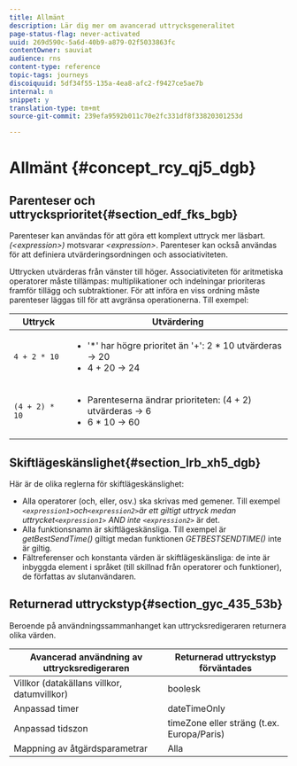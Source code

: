 ```yaml
---
title: Allmänt
description: Lär dig mer om avancerad uttrycksgeneralitet
page-status-flag: never-activated
uuid: 269d590c-5a6d-40b9-a879-02f5033863fc
contentOwner: sauviat
audience: rns
content-type: reference
topic-tags: journeys
discoiquuid: 5df34f55-135a-4ea8-afc2-f9427ce5ae7b
internal: n
snippet: y
translation-type: tm+mt
source-git-commit: 239efa9592b011c70e2fc331df8f33820301253d

---
```



# Allmänt {#concept_rcy_qj5_dgb}

## Parenteser och uttrycksprioritet{#section_edf_fks_bgb}

Parenteser kan användas för att göra ett komplext uttryck mer läsbart. _(&lt;expression>)_ motsvarar _&lt;expression>_. Parenteser kan också användas för att definiera utvärderingsordningen och associativiteten.

Uttrycken utvärderas från vänster till höger. Associativiteten för aritmetiska operatorer måste tillämpas: multiplikationer och indelningar prioriteras framför tillägg och subtraktioner. För att införa en viss ordning måste parenteser läggas till för att avgränsa operationerna. Till exempel:

<!--```5 + 2 * 10 = 25, and (5 + 2) * 10 = 70```-->

| Uttryck | Utvärdering |
|--- |--- |
| `4 + 2 * 10` | <ul><li>&#39;*&#39; har högre prioritet än &#39;+&#39;: 2 * 10 utvärderas → 20</li><li>4 + 20 → 24</li></ul> |
| `(4 + 2) * 10` | <ul><li>Parenteserna ändrar prioriteten: (4 + 2) utvärderas → 6</li><li> 6 * 10 → 60</li></ul> |

## Skiftlägeskänslighet{#section_lrb_xh5_dgb}

Här är de olika reglerna för skiftlägeskänslighet:

* Alla operatorer (och, eller, osv.) ska skrivas med gemener. Till exempel _`<expression1>`och`<expression2>`_är ett giltigt uttryck medan uttrycket_`<expression1>` AND inte `<expression2>`_ är det.
* Alla funktionsnamn är skiftlägeskänsliga. Till exempel är _getBestSendTime()_ giltigt medan funktionen _GETBESTSENDTIME()_ inte är giltig.
* Fältreferenser och konstanta värden är skiftlägeskänsliga: de inte är inbyggda element i språket (till skillnad från operatorer och funktioner), de författas av slutanvändaren.

## Returnerad uttryckstyp{#section_gyc_435_53b}

Beroende på användningssammanhanget kan uttrycksredigeraren returnera olika värden.

| Avancerad användning av uttrycksredigeraren | Returnerad uttryckstyp förväntades |
|--- |--- |
| Villkor (datakällans villkor, datumvillkor) | boolesk |
| Anpassad timer | dateTimeOnly |
| Anpassad tidszon | timeZone eller sträng (t.ex. Europa/Paris) |
| Mappning av åtgärdsparametrar | Alla |
